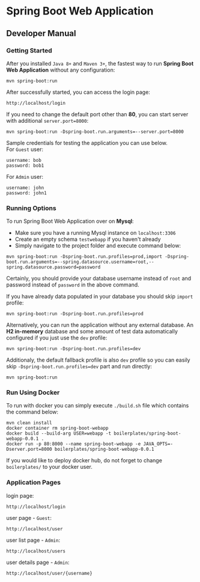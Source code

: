 # Spring Boot Web Application
## Developer Manual

### Getting Started
After you installed `Java 8+` and `Maven 3+`, the fastest way to run **Spring Boot Web Application** without any configuration:
```
mvn spring-boot:run
```
After successfully started, you can access the login page:
```
http://localhost/login
```
If you need to change the default port other than **80**, you can start server with additional `server.port=8000`:
```
mvn spring-boot:run -Dspring-boot.run.arguments=--server.port=8000
```
Sample credentials for testing the application you can use below.
<br>For `Guest` user:
```
username: bob
password: bob1
```
For `Admin` user:
```
username: john
password: john1
```

### Running Options
To run Spring Boot Web Application over on **Mysql**:
- Make sure you have a running Mysql instance on `localhost:3306`
- Create an empty schema `testwebapp` if you haven't already
- Simply navigate to the project folder and execute command below:
```
mvn spring-boot:run -Dspring-boot.run.profiles=prod,import -Dspring-boot.run.arguments=--spring.datasource.username=root,--spring.datasource.password=password
```
Certainly, you should provide your database username instead of `root` and password instead of `password` in the above command.

If you have already data populated in your database you should skip `import` profile:
```
mvn spring-boot:run -Dspring-boot.run.profiles=prod
```

Alternatively, you can run the application without any external database. 
An **H2 in-memory** database and some amount of test data automatically configured if you just use the `dev` profile:
```
mvn spring-boot:run -Dspring-boot.run.profiles=dev
```

Additionaly, the default fallback profile is also `dev` profile so you can easily skip `-Dspring-boot.run.profiles=dev` part and run directly:
```
mvn spring-boot:run
```
### Run Using Docker
To run with docker you can simply execute `./build.sh` file which contains the command below:
```
mvn clean install
docker container rm spring-boot-webapp
docker build --build-arg USER=webapp -t boilerplates/spring-boot-webapp-0.0.1 .
docker run -p 80:8000 --name spring-boot-webapp -e JAVA_OPTS=-Dserver.port=8000 boilerplates/spring-boot-webapp-0.0.1
```
If you would like to deploy docker hub, do not forget to change `boilerplates/` to your docker user.
### Application Pages
login page:
```
http://localhost/login
```
user page - `Guest`:
```
http://localhost/user
```
user list page - `Admin`:
```
http://localhost/users
```
user details page - `Admin`:
```
http://localhost/user/{username}
```